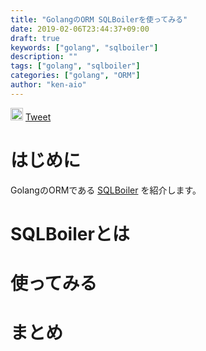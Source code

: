 ```yaml
---
title: "GolangのORM SQLBoilerを使ってみる"
date: 2019-02-06T23:44:37+09:00
draft: true
keywords: ["golang", "sqlboiler"]
description: ""
tags: ["golang", "sqlboiler"]
categories: ["golang", "ORM"]
author: "ken-aio"
---
```


<a href="http://b.hatena.ne.jp/entry/" class="hatena-bookmark-button" data-hatena-bookmark-layout="vertical-normal" data-hatena-bookmark-lang="ja" title="このエントリーをはてなブックマークに追加"><img src="https://b.st-hatena.com/images/entry-button/button-only@2x.png" alt="このエントリーをはてなブックマークに追加" width="20" height="20" style="border: none;" /></a><script type="text/javascript" src="https://b.st-hatena.com/js/bookmark_button.js" charset="utf-8" async="async"></script>
<a href="https://twitter.com/share?ref_src=twsrc%5Etfw" class="twitter-share-button" data-show-count="false">Tweet</a><script async src="https://platform.twitter.com/widgets.js" charset="utf-8"></script>

# はじめに
GolangのORMである [SQLBoiler](https://github.com/volatiletech/sqlboiler) を紹介します。  

# SQLBoilerとは

# 使ってみる

# まとめ
